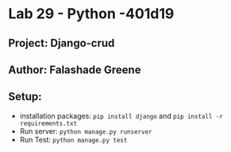 # Lab 29 - Python -401d19
## Project: Django-crud
## Author: Falashade Greene

## Setup: 

- installation packages: `pip install django` and `pip install -r requirements.txt`
- Run server: `python manage.py runserver`
- Run Test:  `python manage.py test`

